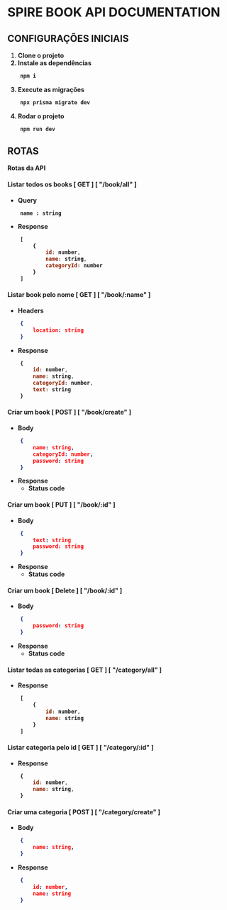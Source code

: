 # SPIRE BOOK API DOCUMENTATION

## CONFIGURAÇÕES INICIAIS
1. <b>Clone o projeto
2. <b>Instale as dependências
```bash
	npm i
```
3. <b>Execute as migrações
```bash
	npx prisma migrate dev	
```
4. <b>Rodar o projeto
```bash
	npm run dev
```
## ROTAS
Rotas da API
#### Listar todos os books [ GET ] [ "/book/all" ]
- Query
```
	name : string
  ```
- Response
```javascript
	[
		{ 
			id: number, 
			name: string, 
			categoryId: number 
		}
	]
``` 

#### Listar book pelo nome [ GET ] [ "/book/:name" ]
- Headers
```json
	{
		location: string
	}
```
- Response
```javascript
	{ 
		id: number, 
		name: string, 
		categoryId: number,
		text: string
	}
``` 

#### Criar um book [ POST ] [ "/book/create" ]
- Body
```json
	{
		name: string,
		categoryId: number,
		password: string
	}
```

- Response
	 - Status code

#### Criar um book [ PUT ] [ "/book/:id" ]
- Body
```json
	{
		text: string
		password: string
	}
```
- Response
	 - Status code

#### Criar um book [ Delete ] [ "/book/:id" ]
- Body
```json
	{
		password: string
	}
```
- Response
	 - Status code


#### Listar todas as categorias [ GET ] [ "/category/all" ]
- Response
```javascript
	[
		{ 
			id: number, 
			name: string
		}
	]
``` 

#### Listar categoria pelo id [ GET ] [ "/category/:id" ]
- Response
```javascript
	{ 
		id: number, 
		name: string, 
	}
``` 

#### Criar uma categoria [ POST ] [ "/category/create" ]
- Body
```json
	{
		name: string,
	}
```

- Response
```json
	{
		id: number,
		name: string
	}
```


